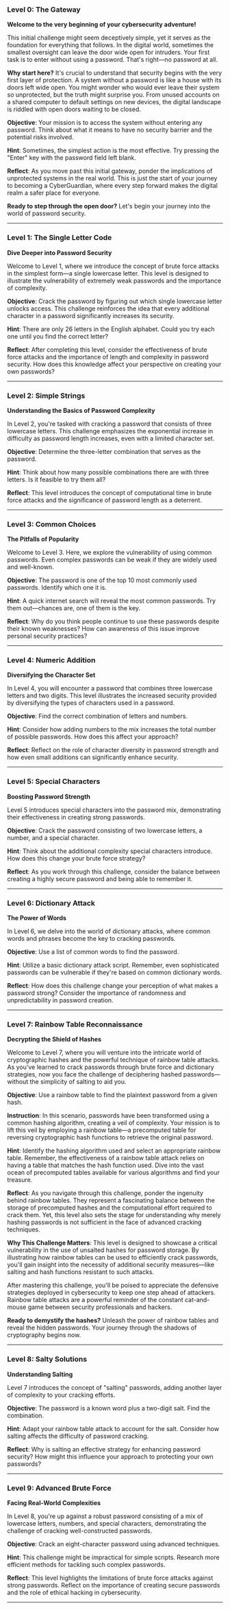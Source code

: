 ### Level 0: The Gateway

**Welcome to the very beginning of your cybersecurity adventure!**

This initial challenge might seem deceptively simple, yet it serves as the foundation for everything that follows. In the digital world, sometimes the smallest oversight can leave the door wide open for intruders. Your first task is to enter without using a password. That's right—no password at all.

**Why start here?** It's crucial to understand that security begins with the very first layer of protection. A system without a password is like a house with its doors left wide open. You might wonder who would ever leave their system so unprotected, but the truth might surprise you. From unused accounts on a shared computer to default settings on new devices, the digital landscape is riddled with open doors waiting to be closed.

**Objective**: Your mission is to access the system without entering any password. Think about what it means to have no security barrier and the potential risks involved.

**Hint**: Sometimes, the simplest action is the most effective. Try pressing the "Enter" key with the password field left blank.

**Reflect**: As you move past this initial gateway, ponder the implications of unprotected systems in the real world. This is just the start of your journey to becoming a CyberGuardian, where every step forward makes the digital realm a safer place for everyone.

**Ready to step through the open door?** Let's begin your journey into the world of password security.

---

### Level 1: The Single Letter Code

**Dive Deeper into Password Security**

Welcome to Level 1, where we introduce the concept of brute force attacks in the simplest form—a single lowercase letter. This level is designed to illustrate the vulnerability of extremely weak passwords and the importance of complexity.

**Objective**: Crack the password by figuring out which single lowercase letter unlocks access. This challenge reinforces the idea that every additional character in a password significantly increases its security.

**Hint**: There are only 26 letters in the English alphabet. Could you try each one until you find the correct letter?

**Reflect**: After completing this level, consider the effectiveness of brute force attacks and the importance of length and complexity in password security. How does this knowledge affect your perspective on creating your own passwords?

---

### Level 2: Simple Strings

**Understanding the Basics of Password Complexity**

In Level 2, you're tasked with cracking a password that consists of three lowercase letters. This challenge emphasizes the exponential increase in difficulty as password length increases, even with a limited character set.

**Objective**: Determine the three-letter combination that serves as the password.

**Hint**: Think about how many possible combinations there are with three letters. Is it feasible to try them all?

**Reflect**: This level introduces the concept of computational time in brute force attacks and the significance of password length as a deterrent.

---

### Level 3: Common Choices

**The Pitfalls of Popularity**

Welcome to Level 3. Here, we explore the vulnerability of using common passwords. Even complex passwords can be weak if they are widely used and well-known.

**Objective**: The password is one of the top 10 most commonly used passwords. Identify which one it is.

**Hint**: A quick internet search will reveal the most common passwords. Try them out—chances are, one of them is the key.

**Reflect**: Why do you think people continue to use these passwords despite their known weaknesses? How can awareness of this issue improve personal security practices?

---

### Level 4: Numeric Addition

**Diversifying the Character Set**

In Level 4, you will encounter a password that combines three lowercase letters and two digits. This level illustrates the increased security provided by diversifying the types of characters used in a password.

**Objective**: Find the correct combination of letters and numbers.

**Hint**: Consider how adding numbers to the mix increases the total number of possible passwords. How does this affect your approach?

**Reflect**: Reflect on the role of character diversity in password strength and how even small additions can significantly enhance security.

---

### Level 5: Special Characters

**Boosting Password Strength**

Level 5 introduces special characters into the password mix, demonstrating their effectiveness in creating strong passwords.

**Objective**: Crack the password consisting of two lowercase letters, a number, and a special character.

**Hint**: Think about the additional complexity special characters introduce. How does this change your brute force strategy?

**Reflect**: As you work through this challenge, consider the balance between creating a highly secure password and being able to remember it.

---

### Level 6: Dictionary Attack

**The Power of Words**

In Level 6, we delve into the world of dictionary attacks, where common words and phrases become the key to cracking passwords.

**Objective**: Use a list of common words to find the password.

**Hint**: Utilize a basic dictionary attack script. Remember, even sophisticated passwords can be vulnerable if they're based on common dictionary words.

**Reflect**: How does this challenge change your perception of what makes a password strong? Consider the importance of randomness and unpredictability in password creation.

---

### Level 7: Rainbow Table Reconnaissance

**Decrypting the Shield of Hashes**

Welcome to Level 7, where you will venture into the intricate world of cryptographic hashes and the powerful technique of rainbow table attacks. As you've learned to crack passwords through brute force and dictionary strategies, now you face the challenge of deciphering hashed passwords—without the simplicity of salting to aid you.

**Objective**: Use a rainbow table to find the plaintext password from a given hash.

**Instruction**: In this scenario, passwords have been transformed using a common hashing algorithm, creating a veil of complexity. Your mission is to lift this veil by employing a rainbow table—a precomputed table for reversing cryptographic hash functions to retrieve the original password.

**Hint**: Identify the hashing algorithm used and select an appropriate rainbow table. Remember, the effectiveness of a rainbow table attack relies on having a table that matches the hash function used. Dive into the vast ocean of precomputed tables available for various algorithms and find your treasure.

**Reflect**: As you navigate through this challenge, ponder the ingenuity behind rainbow tables. They represent a fascinating balance between the storage of precomputed hashes and the computational effort required to crack them. Yet, this level also sets the stage for understanding why merely hashing passwords is not sufficient in the face of advanced cracking techniques.

**Why This Challenge Matters**: This level is designed to showcase a critical vulnerability in the use of unsalted hashes for password storage. By illustrating how rainbow tables can be used to efficiently crack passwords, you'll gain insight into the necessity of additional security measures—like salting and hash functions resistant to such attacks.

After mastering this challenge, you'll be poised to appreciate the defensive strategies deployed in cybersecurity to keep one step ahead of attackers. Rainbow table attacks are a powerful reminder of the constant cat-and-mouse game between security professionals and hackers.

**Ready to demystify the hashes?** Unleash the power of rainbow tables and reveal the hidden passwords. Your journey through the shadows of cryptography begins now.

---

### Level 8: Salty Solutions

**Understanding Salting**

Level 7 introduces the concept of "salting" passwords, adding another layer of complexity to your cracking efforts.

**Objective**: The password is a known word plus a two-digit salt. Find the combination.

**Hint**: Adapt your rainbow table attack to account for the salt. Consider how salting affects the difficulty of password cracking.

**Reflect**: Why is salting an effective strategy for enhancing password security? How might this influence your approach to protecting your own passwords?

---

### Level 9: Advanced Brute Force

**Facing Real-World Complexities**

In Level 8, you're up against a robust password consisting of a mix of lowercase letters, numbers, and special characters, demonstrating the challenge of cracking well-constructed passwords.

**Objective**: Crack an eight-character password using advanced techniques.

**Hint**: This challenge might be impractical for simple scripts. Research more efficient methods for tackling such complex passwords.

**Reflect**: This level highlights the limitations of brute force attacks against strong passwords. Reflect on the importance of creating secure passwords and the role of ethical hacking in cybersecurity.

---
